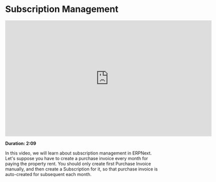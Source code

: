 # Subscription Management

<iframe width="660" height="371" src="https://www.youtube.com/embed/CRQfGiMm3_U" frameborder="0" allowfullscreen></iframe>

**Duration: 2:09**

In this video, we will learn about subscription management in ERPNext. Let's suppose you have to create a purchase invoice every month for paying the property rent. You should only create first Purchase Invoice manually, and then create a Subscription for it, so that purchase invoice is auto-created for subsequent each month.